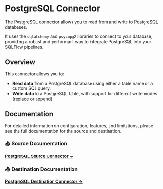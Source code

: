 # PostgreSQL Connector

The PostgreSQL connector allows you to read from and write to [PostgreSQL](https://www.postgresql.org/) databases.

It uses the `sqlalchemy` and `psycopg2` libraries to connect to your database, providing a robust and performant way to integrate PostgreSQL into your SQLFlow pipelines.

## Overview

This connector allows you to:
- **Read data** from a PostgreSQL database using either a table name or a custom SQL query.
- **Write data** to a PostgreSQL table, with support for different write modes (replace or append).

## Documentation

For detailed information on configuration, features, and limitations, please see the full documentation for the source and destination.

### 📥 Source Documentation
**[PostgreSQL Source Connector →](./SOURCE.md)**

### 📤 Destination Documentation
**[PostgreSQL Destination Connector →](./DESTINATION.md)** 